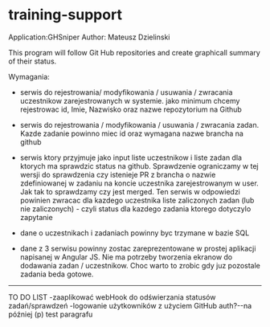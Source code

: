 # training-support

  Application:GHSniper
  Author: Mateusz Dzielinski

  This program will follow Git Hub repositories and create graphicall summary of
  their status.

  Wymagania:
  - serwis do rejestrowania/ modyfikowania / usuwania / zwracania uczestnikow zarejestrowanych w systemie.
  jako minimum chcemy rejestrowac id, Imie, Nazwisko oraz nazwe repozytorium na Github

  - serwis do rejestrowania / modyfikowania / usuwania / zwracania zadan.
  Kazde zadanie powinno miec id oraz wymagana nazwe brancha na github

- serwis ktory przyjmuje jako input liste uczestnikow i liste zadan dla ktorych ma sprawdzic status na github. 
  Sprawdzenie ograniczamy w tej wersji do sprawdzenia czy istenieje PR z brancha 
  o nazwie zdefiniowanej w zadaniu na koncie uczestnika zarejestrowanym w user.
  Jak tak to sprawdzamy czy jest merged. 
  Ten serwis w odpowiedzi powinien zwracac dla kazdego uczestnika liste zaliczonych zadan (lub nie zaliczonych) -
  czyli status dla kazdego zadania ktorego dotyczylo zapytanie

- dane o uczestnikach i zadaniach powinny byc trzymane w bazie SQL

- dane z 3 serwisu powinny zostac zareprezentowane w prostej aplikacji napisanej w Angular JS. 
  Nie ma potrzeby tworzenia ekranow do dodawania zadan / uczestnikow. 
  Choc warto to zrobic gdy juz pozostale zadania beda gotowe.


****************************************************************
TO DO LIST
-zaaplikować webHook do odświerzania statusów zadań/sprawdzeń
-logowanie użytkowników z użyciem GitHub auth?--na później
(p) test paragrafu
